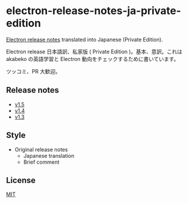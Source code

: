 # electron-release-notes-ja-private-edition

[Electron release notes](https://github.com/electron/electron/releases) translated into Japanese (Private Edition).

Electron release 日本語訳、私家版 ( Private Edition )。基本、意訳。これは akabeko の英語学習と Electron 動向をチェックするために書いています。

ツッコミ、PR 大歓迎。

## Release notes

* [v1.5](v1.5/index.md)
* [v1.4](v1.4/index.md)
* [v1.3](v1.3/index.md)

## Style

* Original release notes
  * Japanese translation
  * Brief comment

## License

[MIT](LICENSE)
